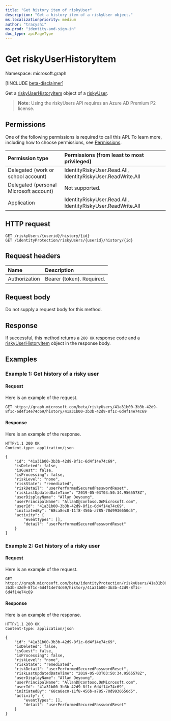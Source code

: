 ```yaml
---
title: "Get history item of riskyUser"
description: "Get a history item of a riskyUser object."
ms.localizationpriority: medium
author: "tracyshi"
ms.prod: "identity-and-sign-in"
doc_type: apiPageType
---
```


# Get riskyUserHistoryItem

Namespace: microsoft.graph

[!INCLUDE [beta-disclaimer](../../includes/beta-disclaimer.md)]

Get a [riskyUserHistoryItem](../resources/riskyuserhistoryitem.md) object of a [riskyUser](../resources/riskyuser.md).

>**Note:** Using the riskyUsers API requires an Azure AD Premium P2 license.

## Permissions
One of the following permissions is required to call this API. To learn more, including how to choose permissions, see [Permissions](/graph/permissions-reference).

|Permission type      | Permissions (from least to most privileged)              |
|:--------------------|:---------------------------------------------------------|
|Delegated (work or school account) | IdentityRiskyUser.Read.All, IdentityRiskyUser.ReadWrite.All    |
|Delegated (personal Microsoft account) | Not supported.    |
|Application | IdentityRiskyUser.Read.All, IdentityRiskyUser.ReadWrite.All |

## HTTP request
<!-- { "blockType": "ignored" } -->
```http
GET /riskyUsers/{userid}/history/{id}
GET /identityProtection/riskyUsers/{userid}/history/{id}
```


## Request headers
| Name      |Description|
|:----------|:----------|
| Authorization  | Bearer {token}. Required. |

## Request body
Do not supply a request body for this method.

## Response

If successful, this method returns a `200 OK` response code and a [riskyUserHistoryItem](../resources/riskyuserhistoryitem.md) object in the response body.

## Examples
### Example 1: Get history of a risky user
#### Request
Here is an example of the request.

<!-- {
  "blockType": "request",
  "name": "get_riskyuser_historyitem_1",
  "sampleKeys": ["41a31b00-3b3b-42d9-8f1c-6d4f14e74c69"]
}-->
```msgraph-interactive
GET https://graph.microsoft.com/beta/riskyUsers/41a31b00-3b3b-42d9-8f1c-6d4f14e74c69/history/41a31b00-3b3b-42d9-8f1c-6d4f14e74c69
```
#### Response

Here is an example of the response.
<!-- {
  "blockType": "response",
  "truncated": true,
  "@odata.type": "microsoft.graph.riskyUserHistoryItem"
} -->
```http
HTTP/1.1 200 OK
Content-type: application/json

{
    "id": "41a31b00-3b3b-42d9-8f1c-6d4f14e74c69",
    "isDeleted": false,
    "isGuest": false,
    "isProcessing": false,
    "riskLevel": "none",
    "riskState": "remediated",
    "riskDetail": "userPerformedSecuredPasswordReset",
    "riskLastUpdatedDateTime": "2019-05-03T03:50:34.9565578Z",
    "userDisplayName": "Allan Deyoung",
    "userPrincipalName": "AllanD@contoso.OnMicrosoft.com",
    "userId": "41a31b00-3b3b-42d9-8f1c-6d4f14e74c69",
    "initiatedBy": "68ca8ec0-11f8-456b-a785-70d9936650d5",
    "activity": {
        "eventTypes": [],
        "detail": "userPerformedSecuredPasswordReset"
    }
}
```

### Example 2: Get history of a risky user
#### Request
Here is an example of the request.

<!-- {
  "blockType": "request",
  "name": "get_riskyuser_historyitem_2",
  "sampleKeys": ["41a31b00-3b3b-42d9-8f1c-6d4f14e74c69"]
}-->
```msgraph-interactive
GET https://graph.microsoft.com/beta/identityProtection/riskyUsers/41a31b00-3b3b-42d9-8f1c-6d4f14e74c69/history/41a31b00-3b3b-42d9-8f1c-6d4f14e74c69
```
#### Response

Here is an example of the response.
<!-- {
  "blockType": "response",
  "truncated": true,
  "@odata.type": "microsoft.graph.riskyUserHistoryItem"
} -->
```http
HTTP/1.1 200 OK
Content-type: application/json

{
    "id": "41a31b00-3b3b-42d9-8f1c-6d4f14e74c69",
    "isDeleted": false,
    "isGuest": false,
    "isProcessing": false,
    "riskLevel": "none",
    "riskState": "remediated",
    "riskDetail": "userPerformedSecuredPasswordReset",
    "riskLastUpdatedDateTime": "2019-05-03T03:50:34.9565578Z",
    "userDisplayName": "Allan Deyoung",
    "userPrincipalName": "AllanD@contoso.OnMicrosoft.com",
    "userId": "41a31b00-3b3b-42d9-8f1c-6d4f14e74c69",
    "initiatedBy": "68ca8ec0-11f8-456b-a785-70d9936650d5",
    "activity": {
        "eventTypes": [],
        "detail": "userPerformedSecuredPasswordReset"
    }
}
```
<!-- uuid: 8fcb5dbc-d5aa-4681-8e31-b001d5168d79
2015-10-25 14:57:30 UTC -->
<!-- {
  "type": "#page.annotation",
  "description": "Get riskyUserHistoryItem",
  "keywords": "",
  "section": "documentation",
  "tocPath": "",
  "suppressions": [
  ]
}-->



